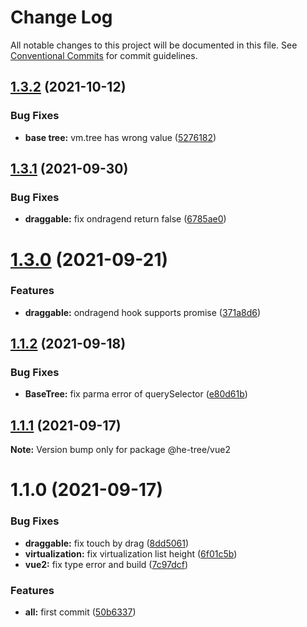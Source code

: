 # Change Log

All notable changes to this project will be documented in this file.
See [Conventional Commits](https://conventionalcommits.org) for commit guidelines.

## [1.3.2](https://github.com/phphe/he-tree/compare/@he-tree/vue2@1.3.1...@he-tree/vue2@1.3.2) (2021-10-12)


### Bug Fixes

* **base tree:** vm.tree has wrong value ([5276182](https://github.com/phphe/he-tree/commit/527618245b9101de0d6cb73ee27a18d2c178ddf1))





## [1.3.1](https://github.com/phphe/he-tree/compare/@he-tree/vue2@1.3.0...@he-tree/vue2@1.3.1) (2021-09-30)


### Bug Fixes

* **draggable:** fix ondragend return false ([6785ae0](https://github.com/phphe/he-tree/commit/6785ae0e431ca1e4cd20209e3ef1cbbc50e106c4))





# [1.3.0](https://github.com/phphe/he-tree/compare/@he-tree/vue2@1.1.2...@he-tree/vue2@1.3.0) (2021-09-21)


### Features

* **draggable:** ondragend hook supports promise ([371a8d6](https://github.com/phphe/he-tree/commit/371a8d6654ed55a91d90ed8ee447727e18909fd0))





## [1.1.2](https://github.com/phphe/he-tree/compare/@he-tree/vue2@1.1.1...@he-tree/vue2@1.1.2) (2021-09-18)


### Bug Fixes

* **BaseTree:** fix parma error of querySelector ([e80d61b](https://github.com/phphe/he-tree/commit/e80d61b79d62d247e034577af30222cd2d4e1a10))





## [1.1.1](https://github.com/phphe/he-tree/compare/@he-tree/vue2@1.1.0...@he-tree/vue2@1.1.1) (2021-09-17)

**Note:** Version bump only for package @he-tree/vue2





# 1.1.0 (2021-09-17)


### Bug Fixes

* **draggable:** fix touch by drag ([8dd5061](https://github.com/phphe/he-tree/commit/8dd5061caa645d07eba0101cb094567abc5d82fa))
* **virtualization:** fix virtualization list height ([6f01c5b](https://github.com/phphe/he-tree/commit/6f01c5bd1090d31b976d126bcae74816ad1bfa4d))
* **vue2:** fix type error and build ([7c97dcf](https://github.com/phphe/he-tree/commit/7c97dcfd31cffe361c9ace5c284789e55f0128af))


### Features

* **all:** first commit ([50b6337](https://github.com/phphe/he-tree/commit/50b633765bb3b16cb29c8d309dc11b1884edb5b6))
